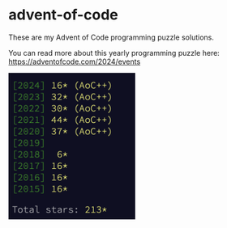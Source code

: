 # advent-of-code
These are my Advent of Code programming puzzle solutions.

You can read more about this yearly programming puzzle here:
https://adventofcode.com/2024/events

![My Current Adevent of Code stars progress](images/aoc-stars.png)
